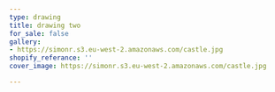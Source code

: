 ```yaml
---
type: drawing
title: drawing two
for_sale: false
gallery:
- https://simonr.s3.eu-west-2.amazonaws.com/castle.jpg
shopify_referance: ''
cover_image: https://simonr.s3.eu-west-2.amazonaws.com/castle.jpg

---
```


